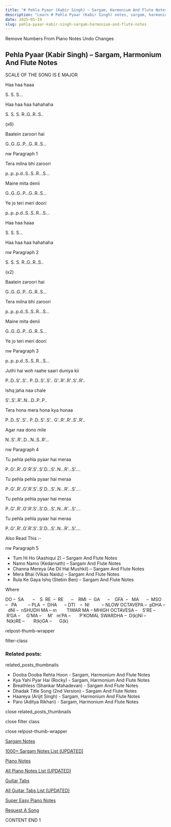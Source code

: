 ```yaml
---
title: "# Pehla Pyaar (Kabir Singh) – Sargam, Harmonium And Flute Notes"
description: "Learn # Pehla Pyaar (Kabir Singh) notes, sargam, harmonium notations and flute notes. Easy step-by-step tutorial for beginners."
date: 2025-05-19
slug: pehla-pyaar-kabir-singh-sargam-harmonium-and-flute-notes
---
```


Remove Numbers From Piano Notes
Undo Changes



## Pehla Pyaar (Kabir Singh) – Sargam, Harmonium And Flute Notes



SCALE OF THE SONG IS E MAJOR



Haa haa haaa



S. S. S…



Haa haa haa hahahaha



S. S. S. R..G..R..S..



(x6)



Baatein zaroori hai



G..G..G..P…G..R..S…



nw Paragraph 1

Tera milna bhi zaroori



p..p..p.d..S..S..R…S…



Maine mita denii



G..G..G..P…G..R..S…



Ye jo teri meri doori



p..p..p.d..S..S..R…S…



Haa haa haaa



S. S. S…



Haa haa haa hahahaha

nw Paragraph 2



S. S. S. R..G..R..S..



(x2)



Baatein zaroori hai



G..G..G..P…G..R..S…



Tera milna bhi zaroori



p..p..p.d..S..S..R…S…



Maine mita denii



G..G..G..P…G..R..S…



Ye jo teri meri doori



nw Paragraph 3

p..p..p.d..S..S..R…S…



Juthi hai woh raahe saari duniya kii



P..D..S’..S’.. P..D..S’..S’.. G’..R’..R’..S’..R’..



Ishq jaha naa chale



S’..S’..R’..N…D..P..P..



Tera hona mera hona kya honaa



P..D..S’..S’.. P..D..S’..S’.. G’..R’..R’..S’..R’..



Agar naa dono mile



N..S’..R’..D…N..S..R’…

nw Paragraph 4



Tu pehla pehla pyaar hai meraa



P..G’..R’..G’.R’.S’..S’.D…S’..N…R’…S’….



Tu pehla pehla pyaar hai meraa



P..G’..R’..G’.R’.S’..S’.D…S’..N…R’…S’….



Tu pehla pehla pyaar hai meraa



P..G’..R’..G’.R’.S’..S’.D…S’..N…R’…S’….



Tu pehla pehla pyaar hai meraa



P..G’..R’..G’.R’.S’..S’.D…S’..N…R’…S’….



Also Read This :-



nw Paragraph 5

* Tum Hi Ho (Aashiqui 2) – Sargam And Flute Notes
* Namo Namo (Kedarnath) – Sargam And Flute Notes
* Channa Mereya (Ae Dil Hai Mushkil) – Sargam And Flute Notes
* Mera Bhai (Vikas Naidu) – Sargam And Flute Notes
* Rula Ke Gaya Ishq (Stebin Ben) – Sargam And Flute Notes



Where



DO –  SA       –    S  RE  –  RE      –    RMI  –  GA      –    GFA  –   MA      –  MSO  –   PA         – PLA  –  DHA      – DTI    –  NI          – NLOW OCTAVEPA –  pDHA –  dNI –  nSHUDH MA – m        TIWAR MA – MHIGH OCTAVESA –    S’RE –     R’GA –     G’MA –     M’   m’PA –       P’KOMAL SWARDHA –  D(k)NI –       N(k)RE –       R(k)GA –      G(k)



relpost-thumb-wrapper

filter-class

### Related posts:

related_posts_thumbnails

* Dooba Dooba Rehta Hoon - Sargam, Harmonium And Flute Notes
* Kya Yahi Pyar Hai (Rocky) - Sargam, Harmonium And Flute Notes
* Breathless (Shankar Mahadevan) - Sargam And Flute Notes
* Dhadak Title Song (2nd Version) - Sargam And Flute Notes
* Haareya (Arijit Singh) - Sargam, Harmonium And Flute Notes
* Paro (Aditya Rikhari) - Sargam, Harmonium And Flute Notes

close related_posts_thumbnails

close filter class

close relpost-thumb-wrapper

[Sargam Notes](/sargam-notes.html)

[1000+ Sargam Notes List (UPDATED)](/all-songs-list-sargam-notes.html)

[Piano Notes](/piano-notes.html)

[All Piano Notes List (UPDATED)](/all-songs-list-piano-notes.html)

[Guitar Tabs](/guitar-tabs.html)

[All Guitar Tabs List (UPDATED)](/all-songs-list-guitar-tabs.html)

[Super Easy Piano Notes](https://studywall.in/)

[Request A Song](/request-a-song.html)

CONTENT END 1

